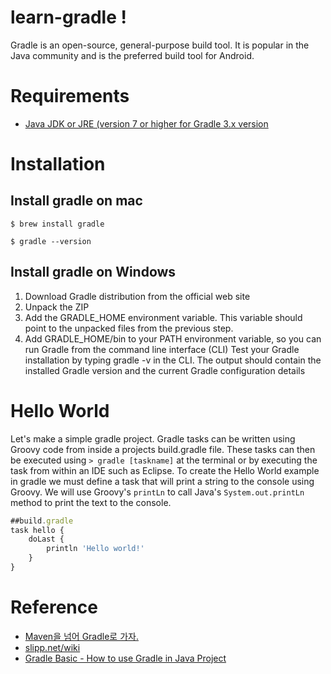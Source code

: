 # learn-gradle ! 


Gradle is an open-source, general-purpose build tool. It is popular in the Java community and is the preferred build tool for Android.


# Requirements
- [Java JDK or JRE (version 7 or higher for Gradle 3.x version](https://www.oracle.com/java/technologies/javase-downloads.html)

# Installation

## Install gradle on mac

```Shell
$ brew install gradle
```

```Shell
$ gradle --version
```

## Install gradle on Windows

1. Download Gradle distribution from the official web site
2. Unpack the ZIP
3. Add the GRADLE_HOME environment variable. This variable should point to the unpacked files from the previous step.
4. Add GRADLE_HOME/bin to your PATH environment variable, so you can run Gradle from the command line interface (CLI)
Test your Gradle installation by typing gradle -v in the CLI. The output should contain the installed Gradle version and the current Gradle configuration details

# Hello World

Let's make a simple gradle project. Gradle tasks can be written using Groovy code from inside a projects build.gradle file. These tasks can then be executed using ```> gradle [taskname]``` at the terminal or by executing the task from within an IDE such as Eclipse. To create the Hello World example in gradle we must define a task that will print a string to the console using Groovy. We will use Groovy's ```printLn``` to call Java's ```System.out.printLn``` method to print the text to the console.

```javascript
##build.gradle
task hello {
    doLast {
        println 'Hello world!'
    }
}
```


 


# Reference 
- [Maven을 넘어 Gradle로 가자.](http://kwon37xi.egloos.com/4747016)
- [slipp.net/wiki](https://www.slipp.net/wiki/display/IDE/Gradle)
- [Gradle Basic - How to use Gradle in Java Project](https://www.slideshare.net/ienvyou/gradle-basic-how-to-use-gradle-in-java-project)
